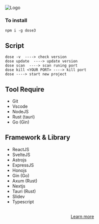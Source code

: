 ![Logo](https://github.com/donnie3237/DosE3/blob/main/banner.png)

### To install

```
npm i -g dose3
```

## Script
```
dose -v  ----> check version
dose update  ----> update version
dose scan  ----> scan runing port
dose kill <YOUR PORT> ----> kill port
dose ----> start new project
```

## Tool Require
* Git<br/>
* Vscode<br/>
* NodeJS<br/>
* Rust (tauri)
* Go (Gin)
  
## Framework & Library
* ReactJS 
* SvelteJS
* Astrojs
* ExpressJS
* Honojs
* Gin (Go)
* Axum (Rust)
* Nextjs
* Tauri (Rust)
* Slidev
* Typescript
<br/>

<div align="center"><a href="https://dose3.dossware.com/">Learn more</a></div>
